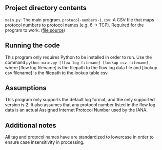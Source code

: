 ## Project directory contents
`main.py`: The main program.
`protocol-numbers-1.csv`: A CSV file that maps protocol numbers to protocol names (e.g. 6 -> TCP). Required for the program to work. ([file source](https://www.iana.org/assignments/protocol-numbers/protocol-numbers.xhtml))

## Running the code
This program only requires Python to be installed in order to run. Use the command
`python main.py [flow log filename] [lookup csv filename]`,
where [flow log filename] is the filepath to the flow log data file and [lookup csv filename] is the filepath to the lookup table csv.

## Assumptions
This program only supports the default log format, and the only supported version is 2. It also assumes that any protocol number listed in the flow log data is an actual Assigned Internet Protocol Number used by the IANA.

## Additional notes
All tag and protocol names have are standardized to lowercase in order to ensure case insensitivity in processing.